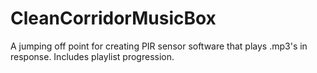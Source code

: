 # CleanCorridorMusicBox
A jumping off point for creating PIR sensor software that plays .mp3's in response. Includes playlist progression.

